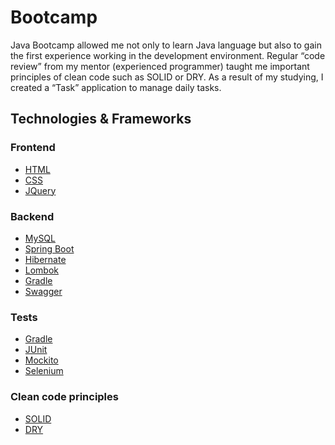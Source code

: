 # Bootcamp

Java Bootcamp allowed me not only to learn Java language but also to gain the first experience working in the
development environment. Regular “code review” from my mentor (experienced programmer) taught me important principles 
of clean code such as SOLID or DRY. As a result of my studying, I created a “Task” application to manage daily
tasks.


## Technologies & Frameworks

### Frontend
- [HTML]()
- [CSS]()
- [JQuery](https://jquery.com/)

### Backend
- [MySQL](https://www.mysql.com)
- [Spring Boot](https://spring.io/projects/spring-boot)
- [Hibernate](http://hibernate.org/)
- [Lombok](https://projectlombok.org/)
- [Gradle](https://gradle.org/)
- [Swagger](https://swagger.io/)

### Tests
- [Gradle](https://gradle.org/)
- [JUnit](https://maven.apache.org/)
- [Mockito](http://site.mockito.org/)
- [Selenium](https://www.seleniumhq.org/)

### Clean code principles 
- [SOLID]()
- [DRY]()
